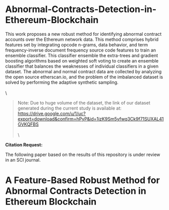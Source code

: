 # Abnormal-Contracts-Detection-in-Ethereum-Blockchain

This work proposes a new robust method for identifying abnormal contract accounts over the Ethereum network data. This method comprises hybrid features set by integrating opcode n-grams, data behavior, and term frequency-inverse document frequency source code features to train an ensemble classifier. This classifier ensemble the extra-trees and gradient boosting algorithms based on weighted soft voting to create an ensemble classifier that balances the weaknesses of individual classifiers in a given dataset. The abnormal and normal contract data are collected by analyzing the open source etherscan.io, and the problem of the imbalanced dataset is solved by performing the adaptive synthetic sampling. 
\
\
\

> Note: Due to huge volume of the dataset, the link of our dataset generated during the current study is available at:
https://drive.google.com/u/1/uc?export=download&confirm=hPyP&id=1izK9Sm5yfwq3Ck9f71SUXAL41GVKQFBS
\
\
\

**Citation Request:** 

The following paper based on the results of this repository is under review in an SCI journal.   


# A Feature-Based Robust Method for Abnormal Contracts Detection in Ethereum Blockchain



